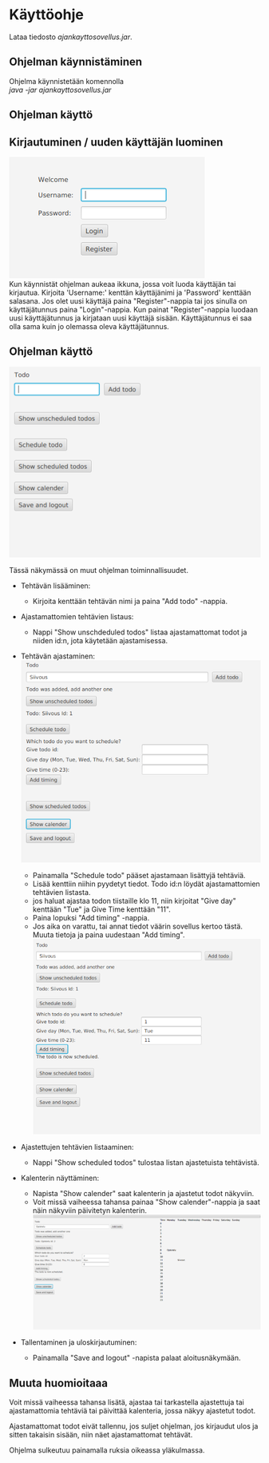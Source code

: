 # Käyttöohje

Lataa tiedosto _ajankayttosovellus.jar_.

## Ohjelman käynnistäminen

Ohjelma käynnistetään komennolla   
_java -jar ajankayttosovellus.jar_  

## Ohjelman käyttö

## Kirjautuminen / uuden käyttäjän luominen  
  
![Kirjautumisnäkymä](https://github.com/eevib/ot-harjoitustyo/blob/master/dokumentaatio/images/loginPage.png)  
Kun käynnistät ohjelman aukeaa ikkuna, jossa voit luoda käyttäjän tai kirjautua. Kirjoita 'Username:' kenttän käyttäjänimi ja 'Password' kenttään salasana. Jos olet uusi käyttäjä paina "Register"-nappia tai jos sinulla on käyttäjätunnus paina "Login"-nappia. Kun painat "Register"-nappia luodaan uusi käyttäjätunnus ja kirjataan uusi käyttäjä sisään. Käyttäjätunnus ei saa olla sama kuin jo olemassa oleva käyttäjätunnus. 

## Ohjelman käyttö
![Kirjautumisen jälkeen avautuva näkymä](https://github.com/eevib/ot-harjoitustyo/blob/master/dokumentaatio/images/aloitusn%C3%A4kym%C3%A4.png) 

Tässä näkymässä on muut ohjelman toiminnallisuudet. 

- Tehtävän lisääminen:
  - Kirjoita kenttään tehtävän nimi ja paina "Add todo" -nappia.
  
- Ajastamattomien tehtävien listaus:
    - Nappi "Show unschdeduled todos" listaa ajastamattomat todot ja niiden id:n, jota käytetään ajastamisessa.
    
- Tehtävän ajastaminen:
  ![Tehtävän ajastaminen](https://github.com/eevib/ot-harjoitustyo/blob/master/dokumentaatio/images/ajastaTodo.png)  
    - Painamalla "Schedule todo" pääset ajastamaan lisättyjä tehtäviä. 
    - Lisää kenttiin niihin pyydetyt tiedot. Todo id:n löydät ajastamattomien tehtävien listasta. 
    - jos haluat ajastaa todon tiistaille klo 11, niin kirjoitat "Give day" kenttään "Tue" ja Give Time kenttään "11".
    - Paina lopuksi "Add timing" -nappia.
    - Jos aika on varattu, tai annat tiedot väärin sovellus kertoo tästä. Muuta tietoja ja paina uudestaan "Add timing".
   ![Ajastettu tehtävä](https://github.com/eevib/ot-harjoitustyo/blob/master/dokumentaatio/images/timedTodo.png)
    
 - Ajastettujen tehtävien listaaminen:
    - Nappi "Show scheduled todos" tulostaa listan ajastetuista tehtävistä.
    
 - Kalenterin näyttäminen:
      - Napista "Show calender" saat kalenterin ja ajastetut todot näkyviin.
      - Voit missä vaiheessa tahansa painaa "Show calender"-nappia ja saat näin näkyviin päivitetyn kalenterin.
  ![Kalenterissa kaksi ajastettua todota](https://github.com/eevib/ot-harjoitustyo/blob/master/dokumentaatio/images/calenderWTodo.png)
  
  - Tallentaminen ja uloskirjautuminen:
      - Painamalla "Save and logout" -napista palaat aloitusnäkymään. 
        

## Muuta huomioitaaa

Voit missä vaiheessa tahansa lisätä, ajastaa tai tarkastella ajastettuja tai ajastamattomia tehtäviä tai päivittää kalenteria, jossa näkyy ajastetut todot.  
  
Ajastamattomat todot eivät tallennu, jos suljet ohjelman, jos kirjaudut ulos ja sitten takaisin sisään, niin näet ajastamattomat tehtävät. 
  
Ohjelma sulkeutuu painamalla ruksia oikeassa yläkulmassa. 
